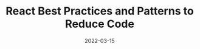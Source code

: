 ---
date: 2022-03-15
draft: true
publisher: thepracticaldev
tags:
  - react
  - development
  - optimization
  - best-practices
target_url: https://dev.to/devsmitra/react-best-practices-and-patterns-to-reduce-code-2bff
title: React Best Practices and Patterns to Reduce Code
---